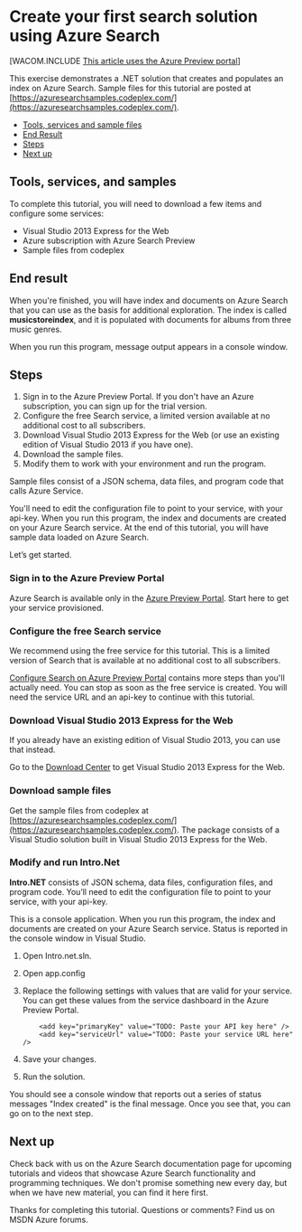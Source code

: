 <properties title="Create your first search solution using Azure Search" pageTitle="Create your first search solution using Azure Search" description="Create your first search solution using Azure Search" metaKeywords="" services="" solutions="" documentationCenter="" authors="heidist" videoId="" scriptId="" />

# Create your first search solution using Azure Search

[WACOM.INCLUDE [This article uses the Azure Preview portal](../includes/preview-portal-note.md)]

This exercise demonstrates a .NET solution that creates and populates an index on Azure Search. Sample files for this tutorial are posted at [https://azuresearchsamples.codeplex.com/](https://azuresearchsamples.codeplex.com/).

<!--Table of contents for topic, the words in brackets must match the heading wording exactly-->

+ [Tools, services and sample files](#sub-1)
+ [End Result](#sub-2)
+ [Steps](#sub-3)
+ [Next up](#next-steps)


## Tools, services, and samples

To complete this tutorial, you will need to download a few items and configure some services:

+	Visual Studio 2013 Express for the Web
+	Azure subscription with Azure Search Preview
+	Sample files from codeplex


## End result

When you're finished, you will have index and documents on Azure Search that you can use as the basis for additional exploration. The index is called **musicstoreindex**, and it is populated with documents for albums from three music genres.

When you run this program, message output appears in a console window.


## Steps

1.	Sign in to the Azure Preview Portal. If you don't have an Azure subscription, you can sign up for the trial version.
2.	Configure the free Search service, a limited version available at no additional cost to all subscribers.
3.	Download Visual Studio 2013 Express for the Web (or use an existing edition of Visual Studio 2013 if you have one). 
4.	Download the sample files. 
5.	Modify them to work with your environment and run the program. 

Sample files consist of a JSON schema, data files, and program code that calls Azure Service. 

You'll need to edit the configuration file to point to your service, with your api-key. When you run this program, the index and documents are created on your Azure Search service. At the end of this tutorial, you will have sample data loaded on Azure Search. 

Let’s get started.

<h3>Sign in to the Azure Preview Portal</h3>

Azure Search is available only in the [Azure Preview Portal](https://portal.azure.com). Start here to get your service provisioned.

<h3>Configure the free Search service</h3>

We recommend using the free service for this tutorial. This is a limited version of Search that is available at no additional cost to all subscribers. 

[Configure Search on Azure Preview Portal](../search-configure/) contains more steps than you'll actually need. You can stop as soon as the free service is created. You will need the service URL and an api-key to continue with this tutorial.

<h3>Download Visual Studio 2013 Express for the Web</h3>

If you already have an existing edition of Visual Studio 2013, you can use that instead. 

Go to the [Download Center](http://www.microsoft.com/en-us/download/details.aspx?id=40747) to get Visual Studio 2013 Express for the Web.

<h3>Download sample files</h3>

Get the sample files from codeplex at [https://azuresearchsamples.codeplex.com/](https://azuresearchsamples.codeplex.com/). The package consists of a Visual Studio solution built in Visual Studio 2013 Express for the Web. 

<h3>Modify and run Intro.Net</h3>

**Intro.NET** consists of JSON schema, data files, configuration files, and program code. You’ll need to edit the configuration file to point to your service, with your api-key. 

This is a console application. When you run this program, the index and documents are created on your Azure Search service. Status is reported in the console window in Visual Studio.

1.	Open Intro.net.sln.
2.	Open app.config
3.	Replace the following settings with values that are valid for your service. You can get these values from the service dashboard in the Azure Preview Portal.

            <add key="primaryKey" value="TODO: Paste your API key here" />
            <add key="serviceUrl" value="TODO: Paste your service URL here" />

4.	Save your changes.
5.	Run the solution.

You should see a console window that reports out a series of status messages
 "Index created" is the final message. Once you see that, you can go on to the next step.


## Next up

Check back with us on the Azure Search documentation page for upcoming tutorials and videos that showcase Azure Search functionality and programming techniques. We don't promise something new every day, but when we have new material, you can find it here first. 

Thanks for completing this tutorial. Questions or comments? Find us on MSDN Azure forums.


<!--Anchors-->
[Tools, services and sample files]: #sub-1
[End Result]: #sub-2
[Steps]: #sub-3
[Next up]: #next-steps

<!--Image references-->


<!--Link references-->
[Manage your search solution in Microsoft Azure]: ../search-manage/
[Azure Search development workflow]: ../search-workflow/
[Configure Search in Azure Preview Portal]: ../search-configure
